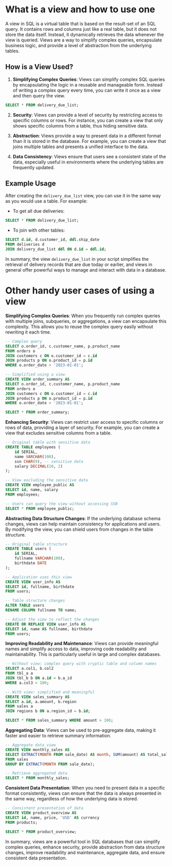 # What is a view and how to use one

A view in SQL is a virtual table that is based on the result-set of an SQL query. It contains rows and columns just like a real table, but it does not store the data itself. Instead, it dynamically retrieves the data whenever the view is queried. Views are a way to simplify complex queries, encapsulate business logic, and provide a level of abstraction from the underlying tables.

## How is a View Used?

1. **Simplifying Complex Queries**: Views can simplify complex SQL queries by encapsulating the logic in a reusable and manageable form. Instead of writing a complex query every time, you can write it once as a view and then query the view.

```sql
SELECT * FROM delivery_due_list;
```

2. **Security**: Views can provide a level of security by restricting access to specific columns or rows. For instance, you can create a view that only shows specific columns from a table, thus hiding sensitive data.

3. **Abstraction**: Views provide a way to present data in a different format than it is stored in the database. For example, you can create a view that joins multiple tables and presents a unified interface to the data.

4. **Data Consistency**: Views ensure that users see a consistent state of the data, especially useful in environments where the underlying tables are frequently updated.

## Example Usage

After creating the `delivery_due_list` view, you can use it in the same way as you would use a table. For example:

- To get all due deliveries:

```sql
SELECT * FROM delivery_due_list;
```

- To join with other tables:

```sql
SELECT d.id, d.customer_id, ddl.ship_date
FROM deliveries d
JOIN delivery_due_list ddl ON d.id = ddl.id;
```

In summary, the view `delivery_due_list` in your script simplifies the retrieval of delivery records that are due today or earlier, and views in general offer powerful ways to manage and interact with data in a database.

# Other handy user cases of using a view

**Simplifying Complex Queries**: When you frequently run complex queries with multiple joins, subqueries, or aggregations, a view can encapsulate this complexity. This allows you to reuse the complex query easily without rewriting it each time.

```sql
-- Complex query
SELECT o.order_id, c.customer_name, p.product_name
FROM orders o
JOIN customers c ON o.customer_id = c.id
JOIN products p ON o.product_id = p.id
WHERE o.order_date > '2023-01-01';

-- Simplified using a view
CREATE VIEW order_summary AS
SELECT o.order_id, c.customer_name, p.product_name
FROM orders o
JOIN customers c ON o.customer_id = c.id
JOIN products p ON o.product_id = p.id
WHERE o.order_date > '2023-01-01';

SELECT * FROM order_summary;
```

**Enhancing Security**: Views can restrict user access to specific columns or rows of data, providing a layer of security. For example, you can create a view that excludes sensitive columns from a table.

```sql
-- Original table with sensitive data
CREATE TABLE employees (
    id SERIAL,
    name VARCHAR(100),
    ssn CHAR(9), -- sensitive data
    salary DECIMAL(10, 2)
);

-- View excluding the sensitive data
CREATE VIEW employee_public AS
SELECT id, name, salary
FROM employees;

-- Users can query the view without accessing SSN
SELECT * FROM employee_public;
```

**Abstracting Data Structure Changes**: If the underlying database schema changes, views can help maintain consistency for applications and users. By modifying the view, you can shield users from changes in the table structure.

```sql
-- Original table structure
CREATE TABLE users (
    id SERIAL,
    fullname VARCHAR(100),
    birthdate DATE
);

-- Application uses this view
CREATE VIEW user_info AS
SELECT id, fullname, birthdate
FROM users;

-- Table structure changes
ALTER TABLE users
RENAME COLUMN fullname TO name;

-- Adjust the view to reflect the changes
CREATE OR REPLACE VIEW user_info AS
SELECT id, name AS fullname, birthdate
FROM users;
```

**Improving Readability and Maintenance**: Views can provide meaningful names and simplify access to data, improving code readability and maintainability. This is particularly useful in large and complex databases.

```sql
-- Without view: complex query with cryptic table and column names
SELECT a.col1, b.col2
FROM tbl_a a
JOIN tbl_b b ON a.id = b.a_id
WHERE a.col3 > 100;

-- With view: simplified and meaningful
CREATE VIEW sales_summary AS
SELECT a.id, a.amount, b.region
FROM sales a
JOIN regions b ON a.region_id = b.id;

SELECT * FROM sales_summary WHERE amount > 100;
```

**Aggregating Data**: Views can be used to pre-aggregate data, making it faster and easier to retrieve summary information.

```sql
-- Aggregate data view
CREATE VIEW monthly_sales AS
SELECT EXTRACT(MONTH FROM sale_date) AS month, SUM(amount) AS total_sales
FROM sales
GROUP BY EXTRACT(MONTH FROM sale_date);

-- Retrieve aggregated data
SELECT * FROM monthly_sales;
```

**Consistent Data Presentation**: When you need to present data in a specific format consistently, views can ensure that the data is always presented in the same way, regardless of how the underlying data is stored.

```sql
-- Consistent presentation of data
CREATE VIEW product_overview AS
SELECT id, name, price, 'USD' AS currency
FROM products;

SELECT * FROM product_overview;
```

In summary, views are a powerful tool in SQL databases that can simplify complex queries, enhance security, provide abstraction from data structure changes, improve readability and maintenance, aggregate data, and ensure consistent data presentation.
